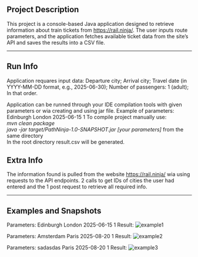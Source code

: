 ## Project Description

This project is a console-based Java application designed to retrieve information about train tickets from https://rail.ninja/.
The user inputs route parameters, and the application fetches available ticket data from the site’s API and saves the results into a CSV file.

---

## Run Info

Application requares input data: Departure city; Arrival city; Travel date (in YYYY-MM-DD format, e.g., 2025-06-30); Number of passengers: 1 (adult);
In that order.

Application can be runned through your IDE compilation tools with given parameters or wia creating and using jar file.
Example of parameters: Edinburgh London 2025-06-15 1
To compile project manually use:\
*mvn clean package*\
*java -jar target/PathNinja-1.0-SNAPSHOT.jar [your parameters]* from the same directory\
In the root directory result.csv will be generated.

## Extra Info

The information found is pulled from the website https://rail.ninja/ wia using requests to the API endpoints. 2 calls to get IDs of cities the user had entered and the 1 post request to retrieve all required info.

---

## Examples and Snapshots

Parameters: Edinburgh London 2025-06-15 1
Result: ![example1](images/example1.png)

Parameters: Amsterdam Paris 2025-08-20 1
Result: ![example2](images/example2.png)

Parameters: sadasdas Paris 2025-08-20 1
Result: ![example3](images/example3.png)
